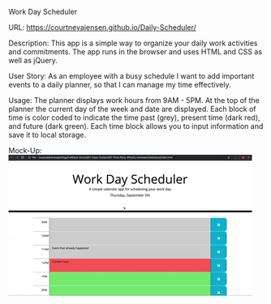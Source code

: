 Work Day Scheduler

URL: https://courtneyajensen.github.io/Daily-Scheduler/

Description: This app is a simple way to organize your daily work activities and commitments. The app runs in the browser and uses HTML and CSS as well as jQuery.

User Story: As an employee with a busy schedule I want to add important events to a daily planner, so that I can manage my time effectively.

Usage: The planner displays work hours from 9AM - 5PM. At the top of the planner the current day of the week and date are displayed. Each block of time is color coded to indicate the time past (grey), present time (dark red), and future (dark green). Each time block allows you to input information and save it to local storage.

Mock-Up:
![Website Gif](assets\images\05-third-party-apis-homework-demo.gif)
